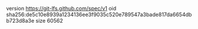 version https://git-lfs.github.com/spec/v1
oid sha256:de5c10e8939a1234136ee3f9035c520e789547a3bade817da6654dbb723d8a3e
size 60562
